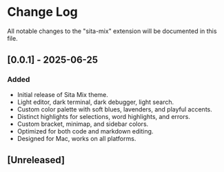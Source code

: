 # Change Log

All notable changes to the "sita-mix" extension will be documented in this file.

## [0.0.1] - 2025-06-25
### Added
- Initial release of Sita Mix theme.
- Light editor, dark terminal, dark debugger, light search.
- Custom color palette with soft blues, lavenders, and playful accents.
- Distinct highlights for selections, word highlights, and errors.
- Custom bracket, minimap, and sidebar colors.
- Optimized for both code and markdown editing.
- Designed for Mac, works on all platforms.

## [Unreleased]